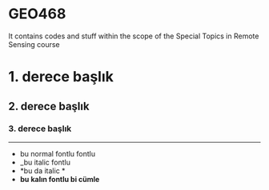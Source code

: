 # GEO468
 It contains codes and stuff within the scope of the Special Topics in Remote Sensing course
# 1. derece başlık
## 2. derece başlık
### 3. derece başlık

***
- bu normal fontlu fontlu
- _bu italic fontlu
- *bu da italic *
- __bu kalın fontlu bi cümle__
